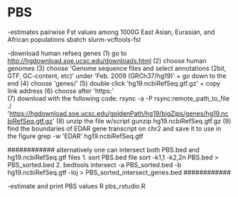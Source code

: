 # PBS
-estimates pairwise Fst values among 1000G East Asian, Eurasian, and African populations
sbatch slurm-vcftools-fst

-download human refseq genes 
(1) go to http://hgdownload.soe.ucsc.edu/downloads.html
(2) choose human genomes
(3) choose 'Genome sequence files and select annotations (2bit, GTF, GC-content, etc)' under 'Feb. 2009 (GRCh37/hg19)' + go down to the end
(4) choose 'genes/'
(5) double click 'hg19.ncbiRefSeq.gtf.gz' + copy link address
(6) choose after 'https:'  
(7) download with the following code:
	rsync -a -P rsync:remote_path_to_file ./
	'https://hgdownload.soe.ucsc.edu/goldenPath/hg19/bigZips/genes/hg19.ncbiRefSeq.gtf.gz'
(8) unzip the file w/script
	gunzip hg19.ncbiRefSeq.gtf.gz
(9) find the boundaries of EDAR gene transcript on chr2 and save it to use in the figure
	grep -w 'EDAR' hg19.ncbiRefSeq.gtf  

############
    alternatively one can intersect both PBS.bed and hg19.ncbiRefSeq.gtf files 
	 1. sort PBS.bed file sort -k1,1 -k2,2n PBS.bed > PBS_sorted.bed
	 2. bedtools intersect -a PBS_sorted.bed -b hg19.ncbiRefSeq.gtf -loj > PBS_sorted_intersect_genes.bed
############

-estimate and print PBS values
R pbs_rstudio.R
